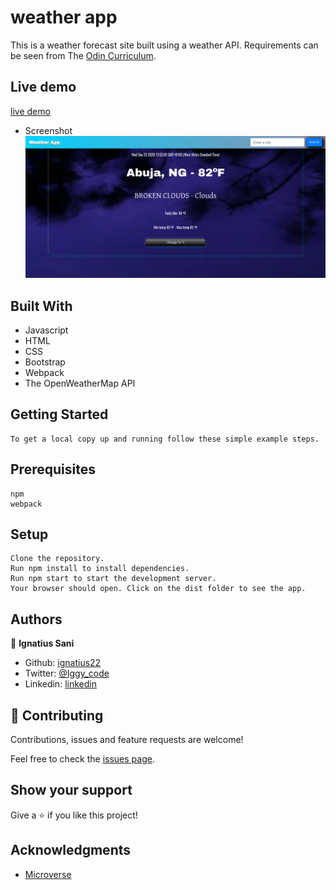 # weather app

This is a weather forecast site built using a weather API. Requirements can be seen from The [Odin Curriculum](https://www.theodinproject.com/courses/javascript/lessons/weather-app).

## Live demo

[live demo](https://adoring-swirles-ca3ccf.netlify.app/)

- Screenshot
![alt text](./src/img/home.png)



## Built With

- Javascript
- HTML
- CSS
- Bootstrap
- Webpack
- The OpenWeatherMap API


## Getting Started 

	To get a local copy up and running follow these simple example steps.

## Prerequisites

    npm
	webpack

## Setup

	Clone the repository.
	Run npm install to install dependencies.
	Run npm start to start the development server.
	Your browser should open. Click on the dist folder to see the app.



## Authors

👤 **Ignatius Sani**

- Github: [ignatius22](https://github.com/ignatius22)
- Twitter: [@Iggy_code](https://twitter.com/iggy_code)
- Linkedin: [linkedin](https://www.linkedin.com/in/ignatiussani)


## 🤝 Contributing

Contributions, issues and feature requests are welcome!

Feel free to check the <a href="https://github.com/ignatius22/Weather-app.git/issues" target="_blank">issues page</a>.

## Show your support

Give a ⭐️ if you like this project!

## Acknowledgments
 
- <a href="https://www.microverse.org/" target="_blank">Microverse</a>